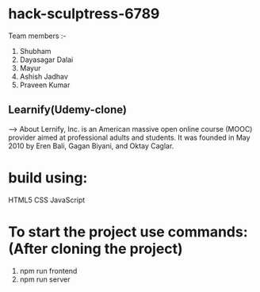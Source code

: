 # hack-sculptress-6789

Team members :-

1. Shubham
2. Dayasagar Dalai
3. Mayur
4. Ashish Jadhav
5. Praveen Kumar

## Learnify(Udemy-clone)
--> About
Lernify, Inc. is an American massive open online course (MOOC) provider aimed at professional adults and students. It was founded in May 2010 by Eren Bali, Gagan Biyani, and Oktay Caglar.
# build using:
HTML5
CSS
JavaScript

# To start the project use commands: (After cloning the project)
1. npm run frontend
2. npm run server

